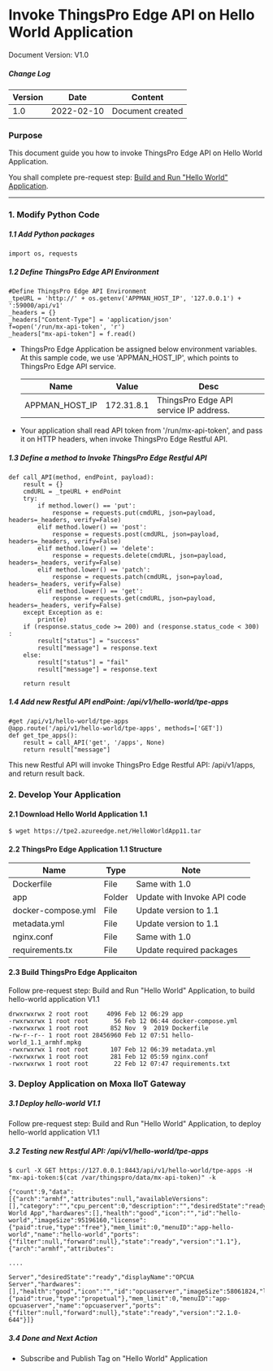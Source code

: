 # Invoke ThingsPro Edge API on Hello World Application

Document Version: V1.0

##### Change Log

| Version | Date       | Content          |
| ------- | ---------- | ---------------- |
| 1.0     | 2022-02-10 | Document created |



### Purpose

This document guide you how to invoke ThingsPro Edge API on Hello World Application.

You shall complete pre-request step: <a href="documents/Build%20and%20Run%20Hello%20World%20Application.md">Build and Run "Hello World" Application</a>.




------

### 1. Modify Python Code

##### 1.1 Add Python packages

```
import os, requests
```

##### 1.2 Define ThingsPro Edge API Environment

```
#Define ThingsPro Edge API Environment
_tpeURL = 'http://' + os.getenv('APPMAN_HOST_IP', '127.0.0.1') + ':59000/api/v1'
_headers = {}
_headers["Content-Type"] = 'application/json'
f=open('/run/mx-api-token', 'r')
_headers["mx-api-token"] = f.read()
```

- ThingsPro Edge Application be assigned below environment variables. At this sample code, we use 'APPMAN_HOST_IP', which points to ThingsPro Edge API service.

  | Name           | Value      | Desc                                   |
  | -------------- | ---------- | -------------------------------------- |
  | APPMAN_HOST_IP | 172.31.8.1 | ThingsPro Edge API service IP address. |

- Your application shall read API token from '/run/mx-api-token', and pass it on HTTP headers, when invoke ThingsPro Edge Restful API.

##### 1.3 Define a method to Invoke ThingsPro Edge Restful API

```
def call_API(method, endPoint, payload):    
    result = {}
    cmdURL = _tpeURL + endPoint
    try:
        if method.lower() == 'put':
            response = requests.put(cmdURL, json=payload, headers=_headers, verify=False)
        elif method.lower() == 'post':
            response = requests.post(cmdURL, json=payload, headers=_headers, verify=False)
        elif method.lower() == 'delete':
            response = requests.delete(cmdURL, json=payload, headers=_headers, verify=False)
        elif method.lower() == 'patch':
            response = requests.patch(cmdURL, json=payload, headers=_headers, verify=False)
        elif method.lower() == 'get':
            response = requests.get(cmdURL, json=payload, headers=_headers, verify=False)
    except Exception as e:
        print(e)
    if (response.status_code >= 200) and (response.status_code < 300) :
        result["status"] = "success"
        result["message"] = response.text
    else:
        result["status"] = "fail"
        result["message"] = response.text

    return result
```

##### 1.4 Add new Restful API endPoint: /api/v1/hello-world/tpe-apps

```
#get /api/v1/hello-world/tpe-apps
@app.route('/api/v1/hello-world/tpe-apps', methods=['GET'])
def get_tpe_apps():
    result = call_API('get', '/apps', None)
    return result["message"]
```

This new Restful API will invoke ThingsPro Edge Restful API: /api/v1/apps, and return result back.



### 2. Develop Your Application

#### 2.1 Download Hello World Application 1.1

```
$ wget https://tpe2.azureedge.net/HelloWorldApp11.tar
```

#### 2.2 ThingsPro Edge Application 1.1 Structure

| Name               | Type   | Note                        |
| ------------------ | ------ | --------------------------- |
| Dockerfile         | File   | Same with 1.0               |
| app                | Folder | Update with Invoke API code |
| docker-compose.yml | File   | Update version to 1.1       |
| metadata.yml       | File   | Update version to 1.1       |
| nginx.conf         | File   | Same with 1.0               |
| requirements.tx    | File   | Update required packages    |

#### 2.3 Build ThingsPro Edge Applicaiton

Follow pre-request step: Build and Run "Hello World" Application, to build hello-world application V1.1

```
drwxrwxrwx 2 root root     4096 Feb 12 06:29 app
-rwxrwxrwx 1 root root       56 Feb 12 06:44 docker-compose.yml
-rwxrwxrwx 1 root root      852 Nov  9  2019 Dockerfile
-rw-r--r-- 1 root root 28456960 Feb 12 07:51 hello-world_1.1_armhf.mpkg
-rwxrwxrwx 1 root root      107 Feb 12 06:39 metadata.yml
-rwxrwxrwx 1 root root      281 Feb 12 05:59 nginx.conf
-rwxrwxrwx 1 root root       22 Feb 12 07:47 requirements.txt
```



### 3. Deploy Application on Moxa IIoT Gateway

##### 3.1 Deploy hello-world V1.1

Follow pre-request step: Build and Run "Hello World" Application, to deploy hello-world application V1.1

##### 3.2 Testing new Restful API: /api/v1/hello-world/tpe-apps

```
$ curl -X GET https://127.0.0.1:8443/api/v1/hello-world/tpe-apps -H "mx-api-token:$(cat /var/thingspro/data/mx-api-token)" -k

{"count":9,"data":[{"arch":"armhf","attributes":null,"availableVersions":[],"category":"","cpu_percent":0,"description":"","desiredState":"ready","displayName":"Hello World App","hardwares":[],"health":"good","icon":"","id":"hello-world","imageSize":95196160,"license":{"paid":true,"type":"free"},"mem_limit":0,"menuID":"app-hello-world","name":"hello-world","ports":{"filter":null,"forward":null},"state":"ready","version":"1.1"},{"arch":"armhf","attributes":

....

Server","desiredState":"ready","displayName":"OPCUA Server","hardwares":[],"health":"good","icon":"","id":"opcuaserver","imageSize":58061824,"license":{"paid":true,"type":"propetual"},"mem_limit":0,"menuID":"app-opcuaserver","name":"opcuaserver","ports":{"filter":null,"forward":null},"state":"ready","version":"2.1.0-644"}]}
```

##### 3.4 Done and Next Action

- Subscribe and Publish Tag on "Hello World" Application

